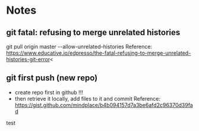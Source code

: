 # Notes

## git fatal: refusing to merge unrelated histories
git pull origin master --allow-unrelated-histories
Reference: <https://www.educative.io/edpresso/the-fatal-refusing-to-merge-unrelated-histories-git-error><

## git first push (new repo)
* create repo first in github !!! 
* then retrieve it locally, add files to it and commit 
Reference: <https://gist.github.com/mindplace/b4b094157d7a3be6afd2c96370d39fad>

test
